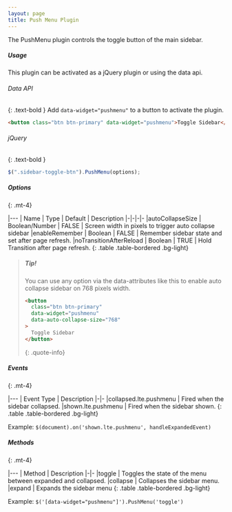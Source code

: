 ```yaml
---
layout: page
title: Push Menu Plugin
---
```


The PushMenu plugin controls the toggle button of the main sidebar.

##### Usage

This plugin can be activated as a jQuery plugin or using the data api.

###### Data API

{: .text-bold }
Add `data-widget="pushmenu"` to a button to activate the plugin.

```html
<button class="btn btn-primary" data-widget="pushmenu">Toggle Sidebar</button>
```

###### jQuery

{: .text-bold }

```js
$(".sidebar-toggle-btn").PushMenu(options);
```

##### Options

{: .mt-4}

|---
| Name | Type | Default | Description
|-|-|-|-
|autoCollapseSize | Boolean/Number | FALSE | Screen width in pixels to trigger auto collapse sidebar
|enableRemember | Boolean | FALSE | Remember sidebar state and set after page refresh.
|noTransitionAfterReload | Boolean | TRUE | Hold Transition after page refresh.
{: .table .table-bordered .bg-light}

> ##### Tip!
>
> You can use any option via the data-attributes like this to enable auto collapse sidebar on 768 pixels width.
>
> ```html
> <button
>   class="btn btn-primary"
>   data-widget="pushmenu"
>   data-auto-collapse-size="768"
> >
>   Toggle Sidebar
> </button>
> ```
>
> {: .quote-info}

##### Events

{: .mt-4}

|---
| Event Type | Description
|-|-
|collapsed.lte.pushmenu | Fired when the sidebar collapsed.
|shown.lte.pushmenu | Fired when the sidebar shown.
{: .table .table-bordered .bg-light}

Example: `$(document).on('shown.lte.pushmenu', handleExpandedEvent)`

##### Methods

{: .mt-4}

|---
| Method | Description
|-|-
|toggle | Toggles the state of the menu between expanded and collapsed.
|collapse | Collapses the sidebar menu.
|expand | Expands the sidebar menu
{: .table .table-bordered .bg-light}

Example: `$('[data-widget="pushmenu"]').PushMenu('toggle')`
